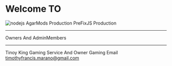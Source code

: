 # Welcome TO 
![nodejs](https://raw.githubusercontent.com/nodejs/help/master/assets/nodejs-black.png) AgarMods Production
PreFixJS Production
***
Owners And AdminMembers
***

Tinoy King Gaming Service And Owner Gaming Email <timothyfrancis.marano@gmail.com>






